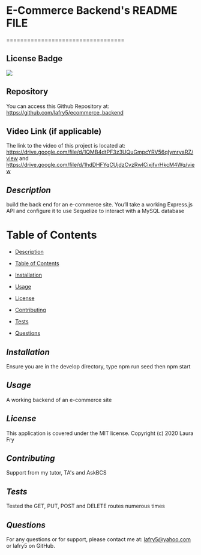 # E-Commerce Backend's README FILE
==================================

## License Badge
![](https://img.shields.io/badge/license-MIT-blue)

## Repository
You can access this Github Repository at: https://github.com/lafry5/ecommerce_backend

## Video Link (if applicable)
The link to the video of this project is located at: https://drive.google.com/file/d/1QMB4dtPF3z3UQuGmpcYRV56qIymryaRZ/view and https://drive.google.com/file/d/1hdDHFYqCUjdzCvzRwICixjfvrHkcM4Wq/view

## *Description*
build the back end for an e-commerce site. You’ll take a working Express.js API and configure it to use Sequelize to interact with a MySQL database

# Table of Contents
* [Description](#description)
+ [Table of Contents](#table-of-contents)
- [Installation](#installation)
* [Usage](#usage)
+ [License](#license)
- [Contributing](#contributing)
* [Tests](#tests)
+ [Questions](#questions)

## *Installation*
Ensure you are in the develop directory, type npm run seed then npm start

## *Usage*
A working backend of an e-commerce site

## *License*
This application is covered under the MIT license. Copyright (c) 2020 Laura Fry

## *Contributing*
Support from my tutor, TA's and AskBCS

## *Tests*
Tested the GET, PUT, POST and DELETE routes numerous times

## *Questions*
For any questions or for support, please contact me at: lafry5@yahoo.com or lafry5 on GitHub.


  